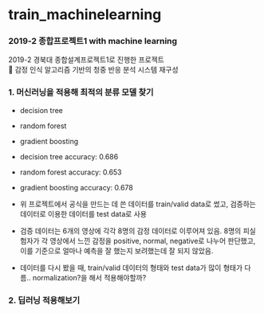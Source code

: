# train_machinelearning
### 2019-2 종합프로젝트1 with machine learning

2019-2 경북대 종합설계프로젝트1로 진행한 프로젝트  
📄 감정 인식 알고리즘 기반의 청중 반응 분석 시스템 재구성

### 1. 머신러닝을 적용해 최적의 분류 모델 찾기
  - decision tree
  - random forest
  - gradient boosting
  
  - decision tree accuracy: 0.686
  - random forest accuracy: 0.653
  - gradient boosting accuracy: 0.678
  
  - 위 프로젝트에서 공식을 만드는 데 쓴 데이터를 train/valid data로 썼고, 검증하는 데이터로 이용한 데이터를 test data로 사용
  - 검증 데이터는 6개의 영상에 각각 8명의 감정 데이터로 이루어져 있음. 8명의 피실험자가 각 영상에서 느낀 감정을 positive, normal, negative로 나누어 판단했고, 이를 기준으로 얼마나 예측을 잘 했는지 보려했는데 잘 되지 않았음.
  
  - 데이터를 다시 봤을 때, train/valid 데이터의 형태와 test data가 많이 형태가 다름.. normalization?을 해서 적용해야할까?

### 2. 딥러닝 적용해보기

